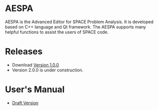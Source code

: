 # AESPA
AESPA is the Advanced Editor for SPACE Problem Analysis. It is developed based on C++ language and Qt framework.
The AESPA supports many helpful functions to assist the users of SPACE code.

# Releases
+ Download [ Version 1.0.0 ](https://drive.google.com/file/d/1nI0wSI3x5W450y1rnqnC5gpxwKo3PE34/view?usp=sharing)
+ Version 2.0.0 is under construction.

# User's Manual
+ [ Draft Version ](https://drive.google.com/file/d/1daPCH2KHY4nUEyMTJkKbyD9d067MftsA/view?usp=sharing)
